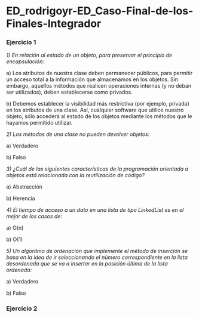 # ED_rodrigoyr-ED_Caso-Final-de-los-Finales-Integrador

### Ejercicio 1
_1)     En relación al estado de un objeto, para preservar el principio de encapsulación:_

a)    Los atributos de nuestra clase deben permanecer públicos, para permitir un acceso total a la información que almacenamos en los objetos. Sin embargo, aquellos métodos que realicen operaciones internas (y no deban ser utilizados), deben establecerse como privados.

b)    Debemos establecer la visibilidad más restrictiva (por ejemplo, privada) en los atributos de una clase. Así, cualquier software que utilice nuestro objeto, sólo accederá al estado de los objetos mediante los métodos que le hayamos permitido utilizar.

*2)     Los métodos de una clase no pueden devolver objetos:*

a)    Verdadero

b)    Falso

*3)     ¿Cuál de las siguientes características de la programación orientada a objetos está relacionada con la reutilización de código?*

a)    Abstracción

b)    Herencia

*4)     El tiempo de acceso a un dato en una lista de tipo LinkedList es en el mejor de los casos de:*

a)    O(n)

b)    O(1)

*5)     Un algoritmo de ordenación que implemente el método de inserción se basa en la idea de ir seleccionando el número correspondiente en la lista desordenada que se va a insertar en la posición última de la lista ordenada:*

a)    Verdadero

b)    Falso
### Ejercicio 2

